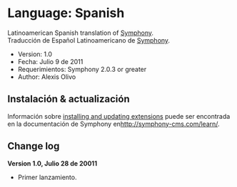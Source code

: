 # Language: Spanish

Latinoamerican Spanish translation of [Symphony](http://www.symphony-cms.com).  
Traducción de Español Latinoamericano de [Symphony](http://www.symphony-cms.com).

- Version: 1.0
- Fecha: Julio 9 de 2011
- Requerimientos: Symphony 2.0.3 or greater
- Author: Alexis Olivo


## Instalación & actualización

Información sobre [installing and updating extensions](http://symphony-cms.com/learn/tasks/view/install-an-extension/) puede ser encontrada en la documentación de Symphony en<http://symphony-cms.com/learn/>.

## Change log

**Version 1.0, Julio 28 de 20011**

- Primer lanzamiento.
